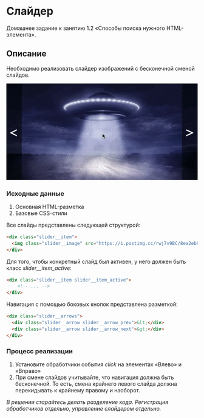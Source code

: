 # Слайдер

Домашнее задание к занятию 1.2 «Способы поиска нужного HTML-элемента».

## Описание 

Необходимо реализовать слайдер изображений с бесконечной сменой слайдов.

![Demo](./demo.gif)

### Исходные данные

1. Основная HTML-разметка
2. Базовые CSS-стили

Все слайды представлены следующей структурой:

```html
<div class="slider__item">
  <img class="slider__image" src="https://i.postimg.cc/rwj7v9BC/8ea2eb98-6cce-4f9f-96f0-60652623cf8e-large16x9-MGNgraphic-UFO-7.jpg" alt="">
</div>
```

Для того, чтобы конкретный слайд был активен, у него должен быть класс
*slider__item_active*:

```html
<div class="slider__item slider__item_active">
    <!-- ... -->
</div>
```

Навигация с помощью боковых кнопок представлена разметкой:

```html
<div class="slider__arrows">
  <div class="slider__arrow slider__arrow_prev">&lt;</div>
  <div class="slider__arrow slider__arrow_next">&gt;</div>
</div>
```

### Процесс реализации

1. Установите обработчики события *click* на элементах «Влево» и «Вправо»
2. При смене слайдов учитывайте, что навигация должна быть бесконечной. То есть, 
смена крайнего левого слайда должна перекидывать к крайнему правому и наоборот.

_В решении старайтесь делать разделение кода. 
Регистрация обработчиков отдельно, управление слайдером отдельно._